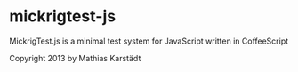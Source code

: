 mickrigtest-js
==============

MickrigTest.js is a minimal test system for JavaScript written in CoffeeScript

Copyright 2013 by Mathias Karstädt
